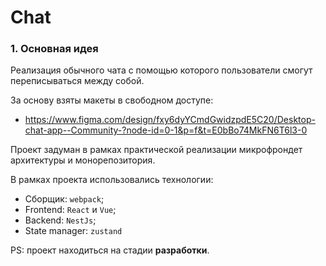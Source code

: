 # Chat

### 1. Основная идея

Реализация обычного чата с помощью которого пользователи смогут переписываться между собой.

За основу взяты макеты в свободном доступе:

- https://www.figma.com/design/fxy6dyYCmdGwidzpdE5C20/Desktop-chat-app--Community-?node-id=0-1&p=f&t=E0bBo74MkFN6T6l3-0

Проект задуман в рамках практической реализации микрофрондет архитектуры и монорепозитория.

В рамках проекта использовались технологии:

- Сборщик: `webpack`;
- Frontend: `React` и `Vue`;
- Backend: `NestJs`;
- State manager: `zustand`

PS: проект находиться на стадии **разработки**.
